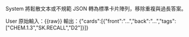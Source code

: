 System
將鬆散文本或不規範 JSON 轉為標準卡片陣列，移除重複與過長答案。

User
原始輸入：{{raw}}
輸出：{"cards":[{"front":"...","back":"...","tags":["CHEM.1.3","SK.RECALL","D2"]}]}


